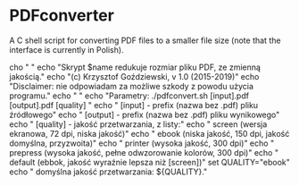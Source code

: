 # PDFconverter

A C shell script for converting PDF files to a smaller file size (note that the interface is currently in Polish).


cho " "
echo "Skrypt $name redukuje rozmiar pliku PDF, ze zmienną jakością."
echo "(c) Krzysztof Goździewski, v 1.0 (2015-2019)"
echo "Disclaimer: nie odpowiadam za możliwe szkody z powodu użycia programu."
echo " "
echo "Parametry: ./pdfconvert.sh [input].pdf [output].pdf [quality] "
echo "  [input] - prefix (nazwa bez .pdf) pliku źródłowego"
echo "  [output] - prefix (nazwa bez .pdf) pliku wynikowego"
echo "  [quality] - jakość przetwarzania, z listy:"
echo "     screen   (wersja ekranowa, 72 dpi, niska jakość)"
echo "     ebook    (niska jakość, 150 dpi, jakość domyślna, przyzwoita)"
echo "     printer  (wysoka jakość, 300 dpi)"
echo "     prepress (wysoka jakość, pełne odwzorowanie kolorów, 300 dpi)"
echo "     default  (ebbok, jakość wyraźnie lepsza niż [screen])"
set QUALITY="ebook"
echo "  domyślna jakość przetwarzania: ${QUALITY}."   

